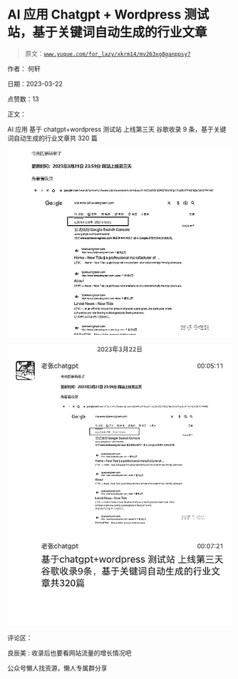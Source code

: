 # AI 应用 Chatgpt + Wordpress 测试站，基于关键词自动生成的行业文章

> 原文：[`www.yuque.com/for_lazy/xkrm14/mv263xg8ganppsy7`](https://www.yuque.com/for_lazy/xkrm14/mv263xg8ganppsy7)

作者： 何轩

日期：2023-03-22

点赞数：13

正文：

AI 应用 基于 chatgpt+wordpress 测试站 上线第三天 谷歌收录 9 条，基于关键词自动生成的行业文章共 320 篇

![](img/92d50804efefb7956e752f59f5691440.png)

![](img/91c12c95db2ed296e3db0fb965090a4a.png)

评论区：

良辰美 : 收录后也要看网站流量的增长情况吧

公众号懒人找资源，懒人专属群分享

